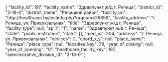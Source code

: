 {
    "facility_id": 197,
    "facility_name": "Здравпункт ж\/д г. Речица",
    "district_id": "3-18-0",
    "district_name": "Речицкий район",
    "facility_url": "http:\/\/healthcare.by\/instinfo.php?orgnum=26859",
    "facility_address": "г. Речица, ул. Привокзальная",
    "title": "Здравпункт ж\/д г. Речица",
    "facility_type": null,
    "ap_1": "1",
    "name": "Здравпункт ж\/д г. Речица",
    "state": "public institution",
    "stats": [],
    "med_id": 204,
    "address": "г. Речица, ул. Привокзальная",
    "devices": [],
    "coord_x_y": null,
    "place_name": "Речица",
    "place_type": null,
    "localties_key": 79,
    "year_of_closing": null,
    "year_of_opening": "0",
    "healthcare_facility_key": 197,
    "administrative_division_id": "3-18-0"
}